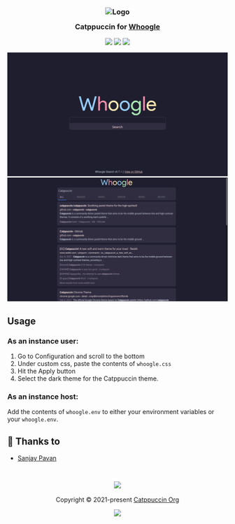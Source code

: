 <h3 align="center">
	<img src="https://raw.githubusercontent.com/catppuccin/catppuccin/main/assets/logos/exports/1544x1544_circle.png" width="100" alt="Logo"/><br/>
	<img src="https://raw.githubusercontent.com/catppuccin/catppuccin/main/assets/misc/transparent.png" height="30" width="0px"/>
	Catppuccin for <a href="https://github.com/benbusby/whoogle-search">Whoogle</a>
	<img src="https://raw.githubusercontent.com/catppuccin/catppuccin/main/assets/misc/transparent.png" height="30" width="0px"/>
</h3>

<p align="center">
    <a href="https://github.com/catppuccin/whoogle/stargazers"><img src="https://img.shields.io/github/stars/catppuccin/whoogle?colorA=363a4f&colorB=b7bdf8&style=for-the-badge style=for-the-badge"></a>
    <a href="https://github.com/catppuccin/whoogle/issues"><img src="https://img.shields.io/github/issues/catppuccin/whoogle?colorA=363a4f&colorB=f5a97f&style=for-the-badge"></a>
    <a href="https://github.com/catppuccin/whoogle/contributors"><img src="https://img.shields.io/github/contributors/catppuccin/whoogle?colorA=363a4f&colorB=a6da95&style=for-the-badge"></a>
</p>

![Whoogle Theme Preview 1](assets/preview1.png)
![Whoogle Theme Preview 2](assets/preview2.png)

## Usage

### As an instance user:

1. Go to Configuration and scroll to the bottom
2. Under custom css, paste the contents of `whoogle.css`
3. Hit the Apply button
4. Select the dark theme for the Catppuccin theme.

### As an instance host:

Add the contents of `whoogle.env` to either your environment variables or your `whoogle.env`.

## 💝 Thanks to

- [Sanjay Pavan](https://github.com/WitherCubes)

&nbsp;

<p align="center"><img src="https://raw.githubusercontent.com/catppuccin/catppuccin/main/assets/footers/gray0_ctp_on_line.svg?sanitize=true" /></p>
<p align="center">Copyright &copy; 2021-present <a href="https://github.com/catppuccin" target="_blank">Catppuccin Org</a>
<p align="center"><a href="https://github.com/catppuccin/catppuccin/blob/main/LICENSE"><img src="https://img.shields.io/static/v1.svg?style=for-the-badge&label=License&message=MIT&logoColor=d9e0ee&colorA=363a4f&colorB=b7bdf8"/></a></p>
